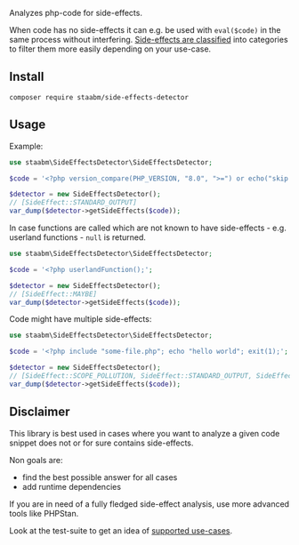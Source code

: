 Analyzes php-code for side-effects.

When code has no side-effects it can e.g. be used with `eval($code)` in the same process without interfering.
[Side-effects are classified](https://github.com/staabm/side-effects-detector/blob/main/lib/SideEffect.php) into categories to filter them more easily depending on your use-case.

## Install

`composer require staabm/side-effects-detector`

## Usage

Example:

```php
use staabm\SideEffectsDetector\SideEffectsDetector;

$code = '<?php version_compare(PHP_VERSION, "8.0", ">=") or echo("skip because attributes are only available since PHP 8.0");';

$detector = new SideEffectsDetector();
// [SideEffect::STANDARD_OUTPUT]
var_dump($detector->getSideEffects($code));
```

In case functions are called which are not known to have side-effects - e.g. userland functions - `null` is returned.

```php
use staabm\SideEffectsDetector\SideEffectsDetector;

$code = '<?php userlandFunction();';

$detector = new SideEffectsDetector();
// [SideEffect::MAYBE]
var_dump($detector->getSideEffects($code));
```

Code might have multiple side-effects:

```php
use staabm\SideEffectsDetector\SideEffectsDetector;

$code = '<?php include "some-file.php"; echo "hello world"; exit(1);';

$detector = new SideEffectsDetector();
// [SideEffect::SCOPE_POLLUTION, SideEffect::STANDARD_OUTPUT, SideEffect::PROCESS_EXIT]
var_dump($detector->getSideEffects($code));
```


## Disclaimer

This library is best used in cases where you want to analyze a given code snippet does not or for sure contains side-effects.

Non goals are:
- find the best possible answer for all cases
- add runtime dependencies

If you are in need of a fully fledged side-effect analysis, use more advanced tools like PHPStan.

Look at the test-suite to get an idea of [supported use-cases](https://github.com/staabm/side-effects-detector/blob/main/tests/SideEffectsDetectorTest.php).
